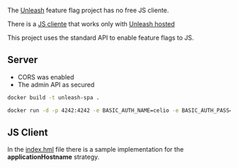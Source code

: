The [Unleash](https://github.com/Unleash/unleash) feature flag project has no free JS cliente.

There is a [JS cliente](https://github.com/unleash-hosted/unleash-proxy-client-js) that works only with [Unleash hosted](https://www.unleash-hosted.com/articles/the-unleash-proxy)

This project uses the standard API to enable feature flags to JS.

## Server

- CORS was enabled
- The admin API as secured

```bash
docker build -t unleash-spa .
```

```bash
docker run -d -p 4242:4242 -e BASIC_AUTH_NAME=celio -e BASIC_AUTH_PASS=123 -e DATABASE_URL=postgres://user:pass@host:5432/unleash unleash-spa
```

## JS Client

In the [index.hml](index.html) file there is a sample implementation for the **applicationHostname** strategy.
